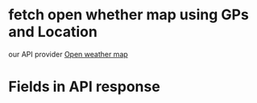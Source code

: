 # fetch open whether map using GPs and Location

our API provider <a href="https://openweathermap.org/api/one-call-3"> Open weather map</a>
# Fields in API response
